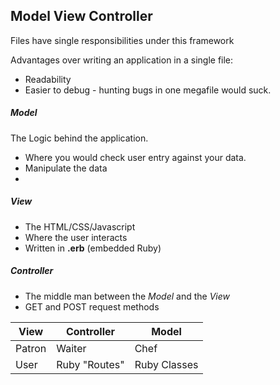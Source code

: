 Model View Controller
---------------------

Files have single responsibilities under this framework

Advantages over writing an application in a single file:

- Readability
- Easier to debug - hunting bugs in one megafile would suck.

##### Model
The Logic behind the application.
- Where you would check user entry against your data.
- Manipulate the data
-
##### View
- The HTML/CSS/Javascript
- Where the user interacts
- Written in **.erb** (embedded Ruby)

##### Controller
- The middle man between the *Model* and the *View*
- GET and POST request methods


View | Controller | Model
-----|-----------|------
Patron | Waiter | Chef
User| Ruby "Routes"  | Ruby Classes
